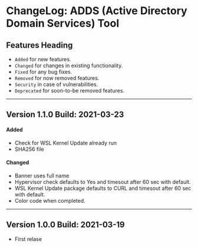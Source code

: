 # ChangeLog: ADDS (Active Directory Domain Services) Tool


## Features Heading
- `Added` for new features.
- `Changed` for changes in existing functionality.
- `Fixed` for any bug fixes.
- `Removed` for now removed features.
- `Security` in case of vulnerabilities.
- `Deprecated` for soon-to-be removed features.

[//]: # (Copy paste pallette)
[//]: # (#### Added)
[//]: # (#### Changed)
[//]: # (#### Fixed)
[//]: # (#### Removed)
[//]: # (#### Security)
[//]: # (#### Deprecated)

---

## Version 1.1.0 Build: 2021-03-23
#### Added
- Check for WSL Kernel Update already run
- SHA256 file

#### Changed
- Banner uses full name
- Hypervisor check defaults to Yes and timesout after 60 sec with default.
- WSL Kernel Update package defaults to CURL and timesout after 60 sec with default. 
- Color code when completed.

---

## Version 1.0.0 Build: 2021-03-19

- First relase